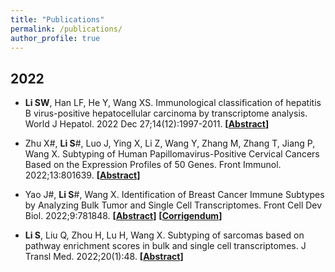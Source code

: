 ```yaml
---
title: "Publications"
permalink: /publications/
author_profile: true
---
```


## 2022

* **Li SW**, Han LF, He Y, Wang XS. Immunological classification of hepatitis B virus-positive hepatocellular carcinoma by transcriptome analysis. World J Hepatol. 2022 Dec 27;14(12):1997-2011. **[[Abstract](https://pubmed.ncbi.nlm.nih.gov/36618328/)]**

  

* Zhu X#, **Li S**#, Luo J, Ying X, Li Z, Wang Y, Zhang M, Zhang T, Jiang P, Wang X. Subtyping of Human Papillomavirus-Positive Cervical Cancers Based on the Expression Profiles of 50 Genes. Front Immunol. 2022;13:801639. **[[Abstract](https://pubmed.ncbi.nlm.nih.gov/35126391/)]**

  

* Yao J#, **Li S**#, Wang X. Identification of Breast Cancer Immune Subtypes by Analyzing Bulk Tumor and Single Cell Transcriptomes. Front Cell Dev Biol. 2022;9:781848. **[[Abstract](https://pubmed.ncbi.nlm.nih.gov/35047498/)]**   **[[Corrigendum](https://pubmed.ncbi.nlm.nih.gov/36092725/)]**

  

* **Li S**, Liu Q, Zhou H, Lu H, Wang X. Subtyping of sarcomas based on pathway enrichment scores in bulk and single cell transcriptomes. J Transl Med. 2022;20(1):48. **[[Abstract](https://pubmed.ncbi.nlm.nih.gov/35093080/)]**
